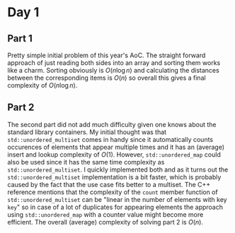 # Day 1

## Part 1
Pretty simple initial problem of this year's AoC. The straight forward approach of just reading both sides into an array and sorting them works like a charm. Sorting obviously is $O(n\log{n})$ and calculating the distances between the corresponding items is $O(n)$ so overall this gives a final complexity of $O(n\log{n})$.

## Part 2
The second part did not add much difficulty given one knows about the standard library containers. My initial thought was that `std::unordered_multiset` comes in handy since it automatically counts occurences of elements that appear multiple times and it has an (average) insert and lookup complexity of $O(1)$. However, `std::unordered_map` could also be used since it has the same time complexity as `std::unordered_multiset`. I quickly implemented both and as it turns out the `std::unordered_multiset` implementation is a bit faster, which is probably caused by the fact that the use case fits better to a multiset. The C++ reference mentions that the complexity of the `count` member function of `std::unordered_multiset` can be "linear in the number of elements with key `key`" so in case of a lot of duplicates for appearing elements the approach using `std::unordered_map` with a counter value might become more efficient. The overall (average) complexity of solving part 2 is $O(n)$.